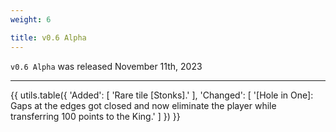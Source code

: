 ```yaml
---
weight: 6

title: v0.6 Alpha
---
```


`v0.6 Alpha` was released November 11th, 2023

----

{{ utils.table({
    'Added': [
        'Rare tile [Stonks].'
    ],
    'Changed': [
        '[Hole in One]: Gaps at the edges got closed and now eliminate the player while transferring 100 points to the King.'
    ]
}) }}